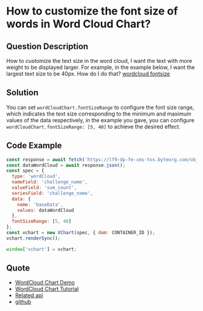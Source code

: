 # How to customize the font size of words in Word Cloud Chart?

## Question Description

How to customize the text size in the word cloud, I want the text with more weight to be displayed larger. For example, in the example below, I want the largest text size to be 40px. How do I do that?
[wordcloud fontsize](/vchart/faq/10-0.png)

## Solution

You can set `wordCloudChart.fontSizeRange` to configure the font size range, which indicates the text size corresponding to the minimum and maximum values of the data respectively, in the example you gave, you can configure `wordCloudChart.fontSizeRange: [5, 40]` to achieve the desired effect.

## Code Example

```javascript livedemo
const response = await fetch('https://lf9-dp-fe-cms-tos.byteorg.com/obj/bit-cloud/data-wordcloud.json');
const dataWordCloud = await response.json();
const spec = {
  type: 'wordCloud',
  nameField: 'challenge_name',
  valueField: 'sum_count',
  seriesField: 'challenge_name',
  data: {
    name: 'baseData',
    values: dataWordCloud
  },
  fontSizeRange: [5, 40]
};
const vchart = new VChart(spec, { dom: CONTAINER_ID });
vchart.renderSync();

window['vchart'] = vchart;
```

## Quote

- [WordCloud Chart Demo](https://www.visactor.io/vchart/demo/word-cloud-chart/word-cloud-basic)
- [WordCloud Chart Tutorial](https://www.visactor.io/vchart/guide/chart/word-cloud)
- [Related api](https://www.visactor.io/vchart/option/wordCloudChart#fontSizeRange)
- [github](https://github.com/VisActor/VChart)
